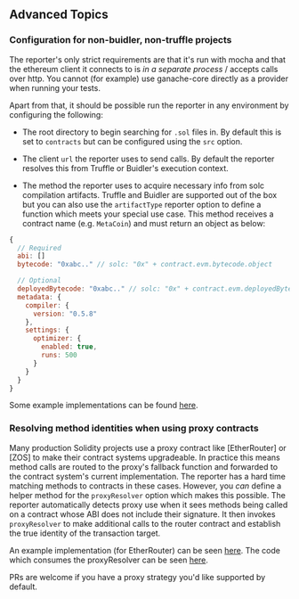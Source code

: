 ## Advanced Topics

### Configuration for non-buidler, non-truffle projects

The reporter's only strict requirements are that it's run with mocha and that the
ethereum client it connects to is _in a separate process_ / accepts calls over
http. You cannot (for example) use ganache-core directly as a provider when running
your tests.

Apart from that, it should be possible run the reporter in any environment by configuring
the following:

- The root directory to begin searching for `.sol` files in. By default this is
  set to `contracts` but can be configured using the `src` option.

- The client `url` the reporter uses to send calls. By default the reporter resolves
  this from Truffle or Buidler's execution context.

- The method the reporter uses to acquire necessary info from solc compilation artifacts.
  Truffle and Buidler are supported out of the box but you can also use the `artifactType`
  reporter option to define a function which meets your special use case. This method
  receives a contract name (e.g. `MetaCoin`) and must return an object as below:

```js
{
  // Required
  abi: []
  bytecode: "0xabc.." // solc: "0x" + contract.evm.bytecode.object

  // Optional
  deployedBytecode: "0xabc.." // solc: "0x" + contract.evm.deployedBytecode.object
  metadata: {
    compiler: {
      version: "0.5.8"
    },
    settings: {
      optimizer: {
        enabled: true,
        runs: 500
      }
    }
  }
}
```

Some example implementations can be found [here]().

### Resolving method identities when using proxy contracts

Many production Solidity projects use a proxy contract like [EtherRouter] or [ZOS] to make
their contract systems upgradeable. In practice this means method calls are routed to the
proxy's fallback function and forwarded to the contract system's current implementation.
The reporter has a hard time matching methods to contracts in
these cases. However, you _can_ define a helper method for the `proxyResolver` option
which makes this possible. The reporter automatically detects proxy use when
it sees methods being called on a contract whose ABI does not include their signature. It then
invokes `proxyResolver` to make additional calls to the router contract and establish the true
identity of the transaction target.

An example implementation (for EtherRouter) can be seen [here](). The code which consumes the
proxyResolver can be seen [here]().

PRs are welcome if you have a proxy strategy you'd like supported by default.

###
